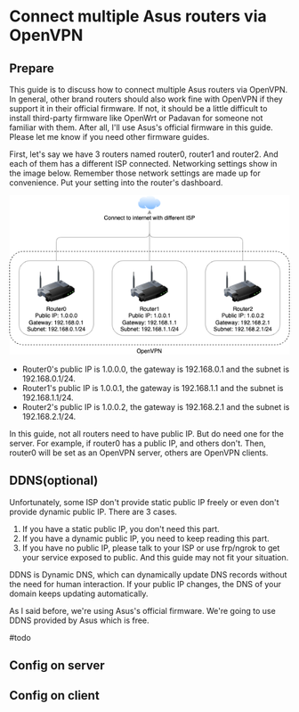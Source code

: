# Connect multiple Asus routers via OpenVPN

## Prepare

This guide is to discuss how to connect multiple Asus routers via OpenVPN. In general, other brand routers should also work fine with OpenVPN if they support it in their official firmware. If not, it should be a little difficult to install third-party firmware like OpenWrt or Padavan for someone not familiar with them. After all, I'll use Asus's official firmware in this guide. Please let me know if you need other firmware guides.

First, let's say we have 3 routers named router0, router1 and router2. And each of them has a different ISP connected. Networking settings show in the image below. Remember those network settings are made up for convenience. Put your setting into the router's dashboard.

![network-topology](../media/network-topology.drawio.png)

- Router0's public IP is 1.0.0.0, the gateway is 192.168.0.1 and the subnet is 192.168.0.1/24.
- Router1's public IP is 1.0.0.1, the gateway is 192.168.1.1 and the subnet is 192.168.1.1/24.
- Router2's public IP is 1.0.0.2, the gateway is 192.168.2.1 and the subnet is 192.168.2.1/24.

In this guide, not all routers need to have public IP. But do need one for the server. For example, if router0 has a public IP, and others don't. Then, router0 will be set as an OpenVPN server, others are OpenVPN clients.

## DDNS(optional)

Unfortunately, some ISP don't provide static public IP freely or even don't provide dynamic public IP. There are 3 cases.

1. If you have a static public IP, you don't need this part.
2. If you have a dynamic public IP, you need to keep reading this part.
3. If you have no public IP, please talk to your ISP or use frp/ngrok to get your service exposed to public. And this guide may not fit your situation.

DDNS is Dynamic DNS, which can dynamically update DNS records without the need for human interaction. If your public IP changes, the DNS of your domain keeps updating automatically.

As I said before, we're using Asus's official firmware. We're going to use DDNS provided by Asus which is free.

#todo

## Config on server

## Config on client